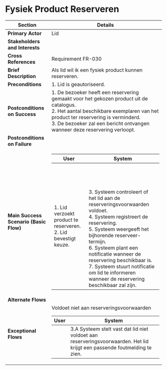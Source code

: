 # Fysiek Product Reserveren
<table>
    <thead>
        <tr>
            <th><strong>Section</strong></th>
            <th><strong>Details</strong></th>
        </tr>
    </thead>
    <tbody>
        <tr>
            <td><strong>Primary Actor</strong></td>
            <td>Lid</td>
        </tr>
        <tr>
            <td><strong>Stakeholders and Interests</strong></td>
            <td></td>
        </tr>
        <tr>
            <td><strong>Cross References</strong></td>
            <td>Requirement FR-030</td>
        </tr>
        <tr>
            <td><strong>Brief Description</strong></td>
            <td>Als lid wil ik een fysiek product kunnen reserveren.</td>
        </tr>
        <tr>
            <td><strong>Preconditions</strong></td>
            <td>1. Lid is geautoriseerd.</td>
        </tr>
        <tr>
            <td><strong>Postconditions on Success</strong></td>
            <td>
                1. De bezoeker heeft een reservering gemaakt voor het gekozen product uit de catalogus.<br>
                2. Het aantal beschikbare exemplaren van het product ter reservering is verminderd.<br>
                3. De bezoeker zal een bericht ontvangen wanneer deze reservering verloopt.</td>
        </tr>
        <tr>
            <td><strong>Postconditions on Failure</strong></td>
            <td></td>
        </tr>
        <tr>
            <td><strong>Main Success Scenario (Basic Flow)</strong></td>
            <td>
                <table>
                    <thead>
                        <tr>
                            <th scope="col">User</th>
                            <th scope="col">System</th>
                        </tr>
                    </thead>
                    <tbody>
                        <tr>
                            <td>
                                1. Lid verzoekt product te reserveren.<br>
                                2. Lid bevestigt keuze.<br>
                            </td>
                            <td><br><br><br><br>
                                3. Systeem controleert of het lid aan de reserveringsvoorwaarden voldoet.<br>
                                4. Systeem registreert de reservering.<br>
                                5. Systeem weergeeft het bijhorende reserveer-termijn.<br>
                                6. Systeem plant een notificatie wanneer de reservering beschikbaar is.<br>
                                7. Systeem stuurt notificatie om lid te informeren wanneer de reservering beschikbaar zal zijn.
                            </td>
                        </tr>
                    </tbody>
                </table>
            </td>
        </tr>
        <tr>
            <td><strong>Alternate Flows</strong></td>
            <td></td>
        </tr>
        <tr>
            <td><strong>Exceptional Flows</strong></td>
            <td>
                <div>Voldoet niet aan reserveringsvoorwaarden</div>           
                <table>
                    <thead>
                        <tr>
                            <th scope="col">User</th>
                            <th scope="col">System</th>
                        </tr>
                    </thead>
                    <tbody> 
                        <tr>
                            <td></td>
                            <td>
                                3.A Systeem stelt vast dat lid niet voldoet aan reserveringsvoorwaarden. Het lid krijgt 
                                een passende foutmelding te zien.
                            </td>
                        </tr>
                    </tbody>
                </table>
            </td>
        </tr>
    </tbody>
</table>


